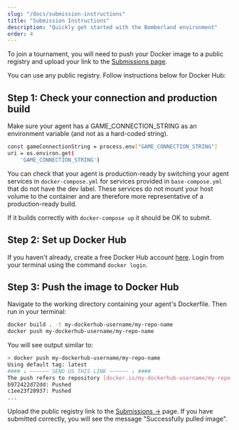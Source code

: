 ```yaml
---
slug: "/docs/submission-instructions"
title: "Submission Instructions"
description: "Quickly get started with the Bomberland environment"
order: 4
---
```


To join a tournament, you will need to push your Docker image to a public registry and upload your link to the [Submissions page](../submissions).

You can use any public registry. Follow instructions below for Docker Hub:

## Step 1: Check your connection and production build

Make sure your agent has a GAME_CONNECTION_STRING as an environment variable (and not as a hard-coded string).

```bash
const gameConnectionString = process.env["GAME_CONNECTION_STRING"]
uri = os.environ.get(
    'GAME_CONNECTION_STRING')
```

You can check that your agent is production-ready by switching your agent services in `docker-compose.yml` for services provided in `base-compose.yml` that do not have the dev label. These services do not mount your host volume to the container and are therefore more representative of a production-ready build.

If it builds correctly with `docker-compose up` it should be OK to submit.

## Step 2: Set up Docker Hub

If you haven't already, create a free Docker Hub account [here](https://hub.docker.com/).
Login from your terminal using the command `docker login`.

## Step 3: Push the image to Docker Hub

Navigate to the working directory containing your agent's Dockerfile. Then run in your terminal:

```bash
docker build . -t my-dockerhub-username/my-repo-name
docker push my-dockerhub-username/my-repo-name
```

You will see output similar to:

```bash
> docker push my-dockerhub-username/my-repo-name
Using default tag: latest
#### ↓ ~~~~~~ SEND US THIS LINK ~~~~~~ ↓ ####
The push refers to repository [docker.io/my-dockerhub-username/my-repo-name]
b972422d72dd: Pushed
c1ee23f20937: Pushed
...
```

Upload the public registry link to the [Submissions →](/submissions) page. If you have submitted correctly, you will see the message "Successfully pulled image".
